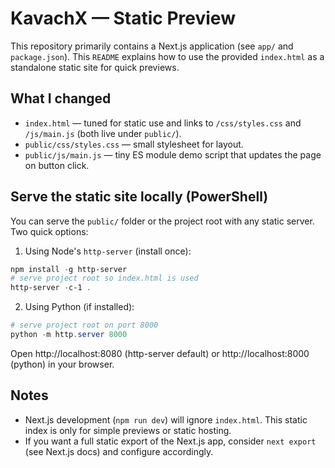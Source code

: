 # KavachX — Static Preview

This repository primarily contains a Next.js application (see `app/` and `package.json`).
This `README` explains how to use the provided `index.html` as a standalone static site for quick previews.

## What I changed
- `index.html` — tuned for static use and links to `/css/styles.css` and `/js/main.js` (both live under `public/`).
- `public/css/styles.css` — small stylesheet for layout.
- `public/js/main.js` — tiny ES module demo script that updates the page on button click.

## Serve the static site locally (PowerShell)
You can serve the `public/` folder or the project root with any static server. Two quick options:

1) Using Node's `http-server` (install once):

```powershell
npm install -g http-server
# serve project root so index.html is used
http-server -c-1 .
```

2) Using Python (if installed):

```powershell
# serve project root on port 8000
python -m http.server 8000
```

Open http://localhost:8080 (http-server default) or http://localhost:8000 (python) in your browser.

## Notes
- Next.js development (`npm run dev`) will ignore `index.html`. This static index is only for simple previews or static hosting.
- If you want a full static export of the Next.js app, consider `next export` (see Next.js docs) and configure accordingly.
